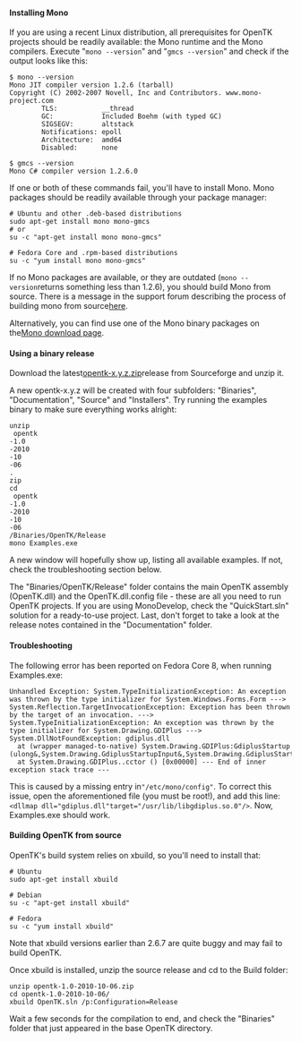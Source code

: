 #### Installing Mono

If you are using a recent Linux distribution, all prerequisites for OpenTK projects should be readily available: the Mono runtime and the Mono compilers. Execute "`mono --version`" and "`gmcs --version`" and check if the output looks like this:

```
$ mono --version
Mono JIT compiler version 1.2.6 (tarball)
Copyright (C) 2002-2007 Novell, Inc and Contributors. www.mono-project.com
        TLS:           __thread
        GC:            Included Boehm (with typed GC)
        SIGSEGV:       altstack
        Notifications: epoll
        Architecture:  amd64
        Disabled:      none
 
$ gmcs --version
Mono C# compiler version 1.2.6.0
```

If one or both of these commands fail, you'll have to install Mono. Mono packages should be readily available through your package manager:

```
# Ubuntu and other .deb-based distributions
sudo apt-get install mono mono-gmcs
# or
su -c "apt-get install mono mono-gmcs"
 
# Fedora Core and .rpm-based distributions
su -c "yum install mono mono-gmcs"
```

If no Mono packages are available, or they are outdated \(`mono --version`returns something less than 1.2.6\), you should build Mono from source. There is a message in the support forum describing the process of building mono from source[here](https://web.archive.org/web/20140731151841/http://www.opentk.com/node/157#comment-465).

Alternatively, you can find use one of the Mono binary packages on the[Mono download page](https://web.archive.org/web/20140731151841/http://www.go-mono.com/mono-downloads/download.html).

#### Using a binary release

Download the latest[opentk-x.y.z.zip](https://web.archive.org/web/20140731151841/https://sourceforge.net/project/showfiles.php?group_id=177681)release from Sourceforge and unzip it.

A new opentk-x.y.z will be created with four subfolders: "Binaries", "Documentation", "Source" and "Installers". Try running the examples binary to make sure everything works alright:

```
unzip
 opentk
-1.0
-2010
-10
-06
.
zip
cd
 opentk
-1.0
-2010
-10
-06
/Binaries/OpenTK/Release
mono Examples.exe
```

A new window will hopefully show up, listing all available examples. If not, check the troubleshooting section below.

The "Binaries/OpenTK/Release" folder contains the main OpenTK assembly \(OpenTK.dll\) and the OpenTK.dll.config file - these are all you need to run OpenTK projects. If you are using MonoDevelop, check the "QuickStart.sln" solution for a ready-to-use project. Last, don't forget to take a look at the release notes contained in the "Documentation" folder.

#### Troubleshooting

The following error has been reported on Fedora Core 8, when running Examples.exe:

```
Unhandled Exception: System.TypeInitializationException: An exception was thrown by the type initializer for System.Windows.Forms.Form ---> System.Reflection.TargetInvocationException: Exception has been thrown by the target of an invocation. ---> System.TypeInitializationException: An exception was thrown by the type initializer for System.Drawing.GDIPlus ---> System.DllNotFoundException: gdiplus.dll
  at (wrapper managed-to-native) System.Drawing.GDIPlus:GdiplusStartup (ulong&,System.Drawing.GdiplusStartupInput&,System.Drawing.GdiplusStartupOutput&)
  at System.Drawing.GDIPlus..cctor () [0x00000] --- End of inner exception stack trace ---
```

This is caused by a missing entry in`"/etc/mono/config"`. To correct this issue, open the aforementioned file \(you must be root!\), and add this line:`<dllmap dll="gdiplus.dll"target="/usr/lib/libgdiplus.so.0"/>`. Now, Examples.exe should work.

#### Building OpenTK from source

OpenTK's build system relies on xbuild, so you'll need to install that:

```
# Ubuntu
sudo apt-get install xbuild
 
# Debian
su -c "apt-get install xbuild"
 
# Fedora
su -c "yum install xbuild"
```

Note that xbuild versions earlier than 2.6.7 are quite buggy and may fail to build OpenTK.

Once xbuild is installed, unzip the source release and cd to the Build folder:

```
unzip opentk-1.0-2010-10-06.zip
cd opentk-1.0-2010-10-06/
xbuild OpenTK.sln /p:Configuration=Release
```

Wait a few seconds for the compilation to end, and check the "Binaries" folder that just appeared in the base OpenTK directory.

